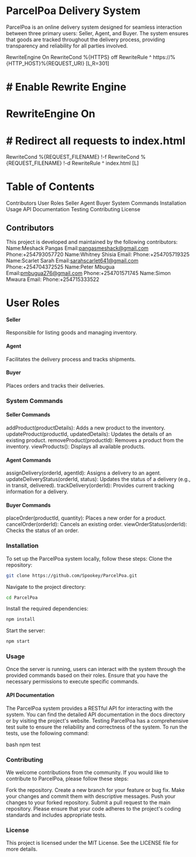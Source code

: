 # ParcelPoa Delivery System
 ParcelPoa is an online delivery system designed for seamless interaction between three primary users: Seller, Agent, and Buyer. The system ensures that goods are tracked throughout the delivery process, providing transparency and reliability for all parties involved.


RewriteEngine On
RewriteCond %{HTTPS} off
RewriteRule ^ https://%{HTTP_HOST}%{REQUEST_URI} [L,R=301]


# # Enable Rewrite Engine
# RewriteEngine On

# # Redirect all requests to index.html
RewriteCond %{REQUEST_FILENAME} !-f
RewriteCond %{REQUEST_FILENAME} !-d
RewriteRule ^ index.html [L]


# Table of Contents
 Contributors
  User Roles
   Seller
   Agent
   Buyer
System Commands
  Installation
Usage
 API Documentation
 Testing
 Contributing
License

 ## Contributors

   This project is developed and maintained by the following contributors:
     Name:Meshack Pangas
     Email:pangasmeshack@gmail.com
     Phone:+254793057720
     Name:Whitney Shisia
     Email:
     Phone:+254705719325
     Name:Scarlet Sarah
     Email:sarahscarlet641@gmail.com
     Phone:+254704372525
     Name:Peter Mbugua
     Email:pmbugua276@gmail.com
     Phone:+254701571745
     Name:Simon Mwaura
     Email:
     Phone:+254715333522

 # User Roles

#### Seller

   Responsible for listing goods and managing inventory.

#### Agent

   Facilitates the delivery process and tracks shipments.

#### Buyer

   Places orders and tracks their deliveries.

### System Commands

#### Seller Commands
 addProduct(productDetails): Adds a new product to the inventory.
 updateProduct(productId, updatedDetails): Updates the details of an existing product.
 removeProduct(productId): Removes a product from the inventory.
 viewProducts(): Displays all available products.
 
#### Agent Commands
 assignDelivery(orderId, agentId): Assigns a delivery to an agent.
 updateDeliveryStatus(orderId, status): Updates the status of a delivery (e.g., in transit, delivered).
 trackDelivery(orderId): Provides current tracking information for a delivery.

#### Buyer Commands
 placeOrder(productId, quantity): Places a new order for a product.
 cancelOrder(orderId): Cancels an existing order.
 viewOrderStatus(orderId): Checks the status of an order.

### Installation
 To set up the ParcelPoa system locally, follow these steps:
 Clone the repository:

 ```bash
 git clone https://github.com/Spookey/ParcelPoa.git
```
Navigate to the project directory:

 ```bash
 cd ParcelPoa
```
Install the required dependencies:

 ```bash
 npm install
```
Start the server:

 ```bash
 npm start
```
### Usage

 Once the server is running, users can interact with the system through the provided commands based on their roles. Ensure that you have the necessary permissions to execute specific commands.

#### API Documentation

The ParcelPoa system provides a RESTful API for interacting with the system. You can find the detailed API documentation in the docs directory or by visiting the project's website.
Testing
ParcelPoa has a comprehensive test suite to ensure the reliability and correctness of the system. To run the tests, use the following command:

 bash
 npm test

### Contributing

We welcome contributions from the community. If you would like to contribute to ParcelPoa, please follow these steps:

 Fork the repository.
 Create a new branch for your feature or bug fix.
 Make your changes and commit them with descriptive messages.
 Push your changes to your forked repository.
 Submit a pull request to the main repository.
Please ensure that your code adheres to the project's coding standards and includes appropriate tests.

### License
This project is licensed under the MIT License. See the LICENSE file for more details.
